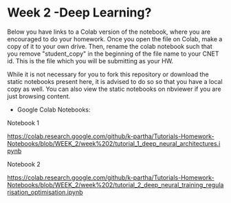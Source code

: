 # Week 2 -Deep Learning?

Below you have links to a Colab version of the notebook, where you are encouraged to do your homework. Once you open the file on Colab, make a copy of it to your own drive. Then, rename the colab notebook such that you remove "student_copy" in the beginning of the file name to your CNET id. This is the file which you will be submitting as your HW.

While it is not necessary for you to fork this repository or download the static notebooks present here, it is advised to do so so that you have a local copy as well. You can also view the static notebooks on nbviewer if you are just browsing content.


* Google Colab Notebooks:

Notebook 1

https://colab.research.google.com/github/k-partha/Tutorials-Homework-Notebooks/blob/WEEK_2/week%202/tutorial_1_deep_neural_architectures.ipynb

Notebook 2

https://colab.research.google.com/github/k-partha/Tutorials-Homework-Notebooks/blob/WEEK_2/week%202/tutorial_2_deep_neural_training_regularisation_optimisation.ipynb

